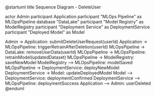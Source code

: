 @startuml
title Sequence Diagram - DeleteUser

actor Admin
participant Application
participant "MLOps Pipeline" as MLOpsPipeline
database "DataLake"
participant "Model Registry" as ModelRegistry
participant "Deployment Service" as DeploymentService
participant "Deployed Model" as Model

Admin -> Application: submitDeleteUserRequest(userId)
Application -> MLOpsPipeline: triggerRetrainAfterDeletion(userId)
MLOpsPipeline -> DataLake: removeUserData(userId)
MLOpsPipeline -> MLOpsPipeline: retrainModel(updatedDataset)
MLOpsPipeline -> ModelRegistry: saveNewModel
ModelRegistry --> MLOpsPipeline: modelSaved
MLOpsPipeline -> DeploymentService: deployNewModel
DeploymentService -> Model: updateDeployedModel
Model --> DeploymentService: deploymentConfirmed
DeploymentService --> MLOpsPipeline: deploymentSuccess
Application --> Admin: userDeleted
@enduml
